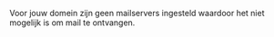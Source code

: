 Voor jouw domein zijn geen mailservers ingesteld waardoor het niet mogelijk 
is om mail te ontvangen. 
